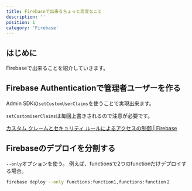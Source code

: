 ```yaml
---
title: Firebaseで出来るちょっと高度なこと
description: ''
position: 1
category: 'Firebase'
---
```

## はじめに
Firebaseで出来ることを紹介していきます。

## Firebase Authenticationで管理者ユーザーを作る
Admin SDKの`setCustomUserClaims`を使うことで実現出来ます。

`setCustomUserClaims`は毎回上書きされるので注意が必要です。

[カスタム クレームとセキュリティ ルールによるアクセスの制御 | Firebase](https://firebase.google.com/docs/auth/admin/custom-claims)

## Firebaseのデプロイを分割する
`--only`オプションを使う。
例えば、functionsで2つのfunctionだけデプロイする場合。

```bash
firebase deploy --only functions:function1,functions:function２
```
